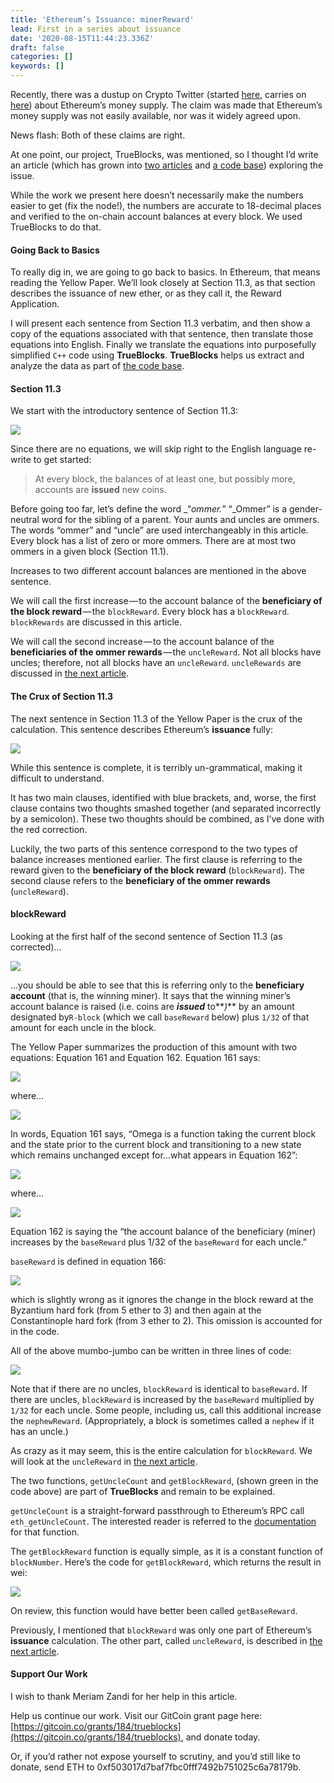 ```yaml
---
title: 'Ethereum’s Issuance: minerReward'
lead: First in a series about issuance
date: '2020-08-15T11:44:23.336Z'
draft: false
categories: []
keywords: []
---
```


Recently, there was a dustup on Crypto Twitter (started [here](https://twitter.com/pierre_rochard/status/1291522796410089474), carries on [here](https://twitter.com/hashtag/SupplyGate)) about Ethereum’s money supply. The claim was made that Ethereum’s money supply was not easily available, nor was it widely agreed upon.

News flash: Both of these claims are right.

At one point, our project, TrueBlocks, was mentioned, so I thought I’d write an article (which has grown into [two articles](https://medium.com/@tjayrush/ethereums-issuance-unclereward-72de71b0f9f6) and [a code base](https://github.com/TrueBlocks/trueblocks-core/tree/develop/src/other/issuance)) exploring the issue.

While the work we present here doesn’t necessarily make the numbers easier to get (fix the node!), the numbers are accurate to 18-decimal places and verified to the on-chain account balances at every block. We used TrueBlocks to do that.

#### Going Back to Basics

To really dig in, we are going to go back to basics. In Ethereum, that means reading the Yellow Paper. We’ll look closely at Section 11.3, as that section describes the issuance of new ether, or as they call it, the Reward Application.

I will present each sentence from Section 11.3 verbatim, and then show a copy of the equations associated with that sentence, then translate those equations into English. Finally we translate the equations into purposefully simplified `C++` code using **TrueBlocks**. **TrueBlocks** helps us extract and analyze the data as part of [the code base](https://github.com/TrueBlocks/trueblocks-core/tree/develop/src/other/issuance).

#### Section 11.3

We start with the introductory sentence of Section 11.3:

![](/blog/medium-posts/img/040-Ethereums-Issuance-minerReward-001.png)

Since there are no equations, we will skip right to the English language re-write to get started:

> At every block, the balances of at least one, but possibly more, accounts are **issued** new coins.

Before going too far, let’s define the word _“_ommer._” “_Ommer” is a gender-neutral word for the sibling of a parent. Your aunts and uncles are ommers. The words “ommer” and “uncle” are used interchangeably in this article. Every block has a list of zero or more ommers. There are at most two ommers in a given block (Section 11.1).

Increases to two different account balances are mentioned in the above sentence.

We will call the first increase — to the account balance of the **beneficiary of the block reward** — the `blockReward`. Every block has a `blockReward`. `blockRewards` are discussed in this article.

We will call the second increase — to the account balance of the **beneficiaries of the ommer rewards** — the `uncleReward`. Not all blocks have uncles; therefore, not all blocks have an `uncleReward`. `uncleRewards` are discussed in [the next article](https://medium.com/@tjayrush/ethereums-issuance-unclereward-72de71b0f9f6).

#### The Crux of Section 11.3

The next sentence in Section 11.3 of the Yellow Paper is the crux of the calculation. This sentence describes Ethereum’s **issuance** fully:

![](/blog/medium-posts/img/040-Ethereums-Issuance-minerReward-002.png)

While this sentence is complete, it is terribly un-grammatical, making it difficult to understand.

It has two main clauses, identified with blue brackets, and, worse, the first clause contains two thoughts smashed together (and separated incorrectly by a semicolon). These two thoughts should be combined, as I’ve done with the red correction.

Luckily, the two parts of this sentence correspond to the two types of balance increases mentioned earlier. The first clause is referring to the reward given to the **beneficiary of the block reward** (`blockReward`). The second clause refers to the **beneficiary of the ommer rewards** (`uncleReward`).

#### blockReward

Looking at the first half of the second sentence of Section 11.3 (as corrected)…

![](/blog/medium-posts/img/040-Ethereums-Issuance-minerReward-003.png)

…you should be able to see that this is referring only to the **beneficiary account** (that is, the winning miner). It says that the winning miner’s account balance is raised (i.e. coins are **_issued_** to**_)_** by an amount designated by`R-block` (which we call `baseReward` below) plus `1/32` of that amount for each uncle in the block.

The Yellow Paper summarizes the production of this amount with two equations: Equation 161 and Equation 162. Equation 161 says:

![](/blog/medium-posts/img/040-Ethereums-Issuance-minerReward-004.png)

where…

![](/blog/medium-posts/img/040-Ethereums-Issuance-minerReward-005.png)

In words, Equation 161 says, “Omega is a function taking the current block and the state prior to the current block and transitioning to a new state which remains unchanged except for…what appears in Equation 162”:

![](/blog/medium-posts/img/040-Ethereums-Issuance-minerReward-006.png)

where…

![](/blog/medium-posts/img/040-Ethereums-Issuance-minerReward-007.png)

Equation 162 is saying the “the account balance of the beneficiary (miner) increases by the `baseReward` plus 1/32 of the `baseReward` for each uncle.”

`baseReward` is defined in equation 166:

![](/blog/medium-posts/img/040-Ethereums-Issuance-minerReward-008.png)

which is slightly wrong as it ignores the change in the block reward at the Byzantium hard fork (from 5 ether to 3) and then again at the Constantinople hard fork (from 3 ether to 2). This omission is accounted for in the code.

All of the above mumbo-jumbo can be written in three lines of code:

![](/blog/medium-posts/img/040-Ethereums-Issuance-minerReward-009.png)

Note that if there are no uncles, `blockReward` is identical to `baseReward`. If there are uncles, `blockReward` is increased by the `baseReward` multiplied by `1/32` for each uncle. Some people, including us, call this additional increase the `nephewReward`. (Appropriately, a block is sometimes called a `nephew` if it has an uncle.)

As crazy as it may seem, this is the entire calculation for `blockReward`. We will look at the `uncleReward` in [the next article](https://medium.com/@tjayrush/ethereums-issuance-unclereward-72de71b0f9f6).

The two functions, `getUncleCount` and `getBlockReward`, (shown green in the code above) are part of **TrueBlocks** and remain to be explained.

`getUncleCount` is a straight-forward passthrough to Ethereum’s RPC call `eth_getUncleCount`. The interested reader is referred to the [documentation](https://openethereum.github.io/wiki/JSONRPC-eth-module#eth_getunclecountbyblocknumber) for that function.

The `getBlockReward` function is equally simple, as it is a constant function of `blockNumber`. Here’s the code for `getBlockReward`, which returns the result in wei:

![](/blog/medium-posts/img/040-Ethereums-Issuance-minerReward-010.png)

On review, this function would have better been called `getBaseReward`.

Previously, I mentioned that `blockReward` was only one part of Ethereum’s **issuance** calculation. The other part, called `uncleReward`, is described in [the next article](https://medium.com/@tjayrush/ethereums-issuance-unclereward-72de71b0f9f6).

#### Support Our Work

I wish to thank Meriam Zandi for her help in this article.

Help us continue our work. Visit our GitCoin grant page here: [https://gitcoin.co/grants/184/trueblocks](https://gitcoin.co/grants/184/trueblocks), and donate today.

Or, if you’d rather not expose yourself to scrutiny, and you’d still like to donate, send ETH to 0xf503017d7baf7fbc0fff7492b751025c6a78179b.
